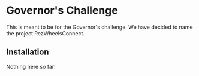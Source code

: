 # Governor's Challenge

This is meant to be for the Governor's challenge. We have decided to name the project RezWheelsConnect.

## Installation

Nothing here so far!
